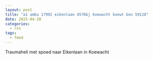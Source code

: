 ```yaml
---
layout: post
title: "a1 ambu 17992 eikenlaan 4576bj koewacht koewt bon 59128"
date: 2025-04-20
categories: 
  - rss
tags: 
  - feed
---
```


Traumaheli met spoed naar Eikenlaan in Koewacht

